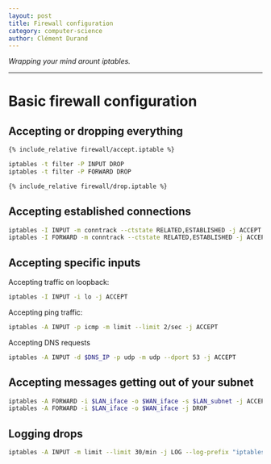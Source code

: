 ```yaml
---
layout: post
title: Firewall configuration
category: computer-science
author: Clément Durand
---
```


*Wrapping your mind arount iptables.*

---

# Basic firewall configuration

## Accepting or dropping everything

```bash
{% include_relative firewall/accept.iptable %}
```

```bash
iptables -t filter -P INPUT DROP
iptables -t filter -P FORWARD DROP
```

```bash
{% include_relative firewall/drop.iptable %}
```

## Accepting established connections

```bash
iptables -I INPUT -m conntrack --ctstate RELATED,ESTABLISHED -j ACCEPT
iptables -I FORWARD -m conntrack --ctstate RELATED,ESTABLISHED -j ACCEPT
```

## Accepting specific inputs

Accepting traffic on loopback:

```bash
iptables -I INPUT -i lo -j ACCEPT
```

Accepting ping traffic:

```bash
iptables -A INPUT -p icmp -m limit --limit 2/sec -j ACCEPT
```

Accepting DNS requests

```bash
iptables -A INPUT -d $DNS_IP -p udp -m udp --dport 53 -j ACCEPT
```

## Accepting messages getting out of your subnet

```bash
iptables -A FORWARD -i $LAN_iface -o $WAN_iface -s $LAN_subnet -j ACCEPT
iptables -A FORWARD -i $LAN_iface -o $WAN_iface -j DROP
```

## Logging drops

```bash
iptables -A INPUT -m limit --limit 30/min -j LOG --log-prefix "iptables INPUT denied: " --log-level 7
```
